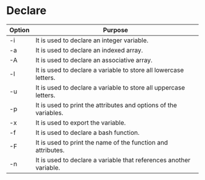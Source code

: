 # Declare

|Option|Purpose|
|-|-|
|-i |It is used to declare an integer variable.|
|-a |It is used to declare an indexed array.|
|-A |It is used to declare an associative array.|
|-l |It is used to declare a variable to store all lowercase letters.|
|-u |It is used to declare a variable to store all uppercase letters.|
|-p |It is used to print the attributes and options of the variables.|
|-x |It is used to export the variable.|
|-f |It is used to declare a bash function.|
|-F |It is used to print the name of the function and attributes.|
|-n |It is used to declare a variable that references another variable.|